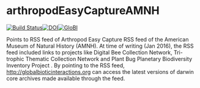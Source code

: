 # arthropodEasyCaptureAMNH
[![Build Status](https://travis-ci.org/globalbioticinteractions/arthropodEasyCaptureAMNH.svg)](https://travis-ci.org/globalbioticinteractions/arthropodEasyCaptureAMNH)[![DOI](https://zenodo.org/badge/55425770.svg)](https://zenodo.org/badge/latestdoi/55425770)[![GloBI](http://api.globalbioticinteractions.org/interaction.svg?accordingTo=globalbioticinteractions/arthropodEasyCaptureAMNH)](http://globalbioticinteractions.org/?accordingTo=globalbioticinteractions/arthropodEasyCaptureAMNH)

Points to RSS feed of Arthropod Easy Capture RSS feed of the American Museum of Natural History (AMNH). At time of writing (Jan 2016), the RSS feed included links to projects like Digital Bee Collection Network, Tri-trophic Thematic Collection Network and Plant Bug Planetary Biodiversity Inventory Project . By pointing to the RSS feed, http://globalbioticinteractions.org can access the latest versions of darwin core archives made available through the feed.
